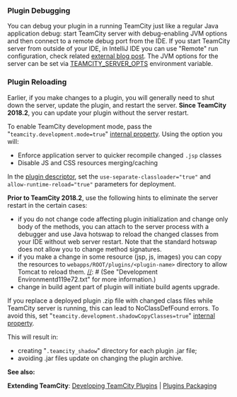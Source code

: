 [//]: # (title: Development Environment)
[//]: # (auxiliary-id: Development+Environment.html)



### Plugin Debugging

You can debug your plugin in a running TeamCity just like a regular Java application debug: start TeamCity server with debug\-enabling JVM options and then connect to a remote debug port from the IDE. If you start TeamCity server from outside of your IDE, in IntelliJ IDE you can use "Remote" run configuration, check related [external blog post](http://jaketrent.com/post/debugging-remote-tomcat-intellij/). The JVM options for the server can be set via [TEAMCITY_SERVER_OPTS](https://www.jetbrains.com/help/teamcity/?configuring-teamcity-server-startup-properties) environment variable.

### Plugin Reloading

Earlier, if you make changes to a plugin, you will generally need to shut down the server, update the plugin, and restart the server. __Since TeamCity 2018.2__, you can update your plugin without the server restart.

To enable TeamCity development mode, pass the "`teamcity.development.mode=true`" [internal property](https://www.jetbrains.com/help/teamcity/?configuring-teamcity-server-startup-properties). Using the option you will:
* Enforce application server to quicker recompile changed `.jsp` classes
* Disable JS and CSS resources merging/caching

In the [plugin descriptor](plugins-packaging.md), set the `use-separate-classloader="true"` and `allow-runtime-reload="true"` parameters for deployment.

__Prior to TeamCity 2018.2__, use the following hints to eliminate the server restart in the certain cases:

* if you do not change code affecting plugin initialization and change only body of the methods, you can attach to the server process with a debugger and use Java hotswap to reload the changed classes from your IDE without web server restart. Note that the standard hotswap does not allow you to change method signatures.
* if you make a change in some resource (jsp, js, images) you can copy the resources to `webapps/ROOT/plugins/<plugin-name>` directory to allow Tomcat to reload them.
[//]: # (See "Development Environmentd119e72.txt" for more information.)    
* change in build agent part of plugin will initiate build agents upgrade.

If you replace a deployed plugin .zip file with changed class files while TeamCity server is running, this can lead to NoClassDefFound errors. To avoid this, set "`teamcity.development.shadowCopyClasses=true`" [internal property](https://www.jetbrains.com/help/teamcity/?configuring-teamcity-server-startup-properties). 

This will result in:
* creating "`.teamcity_shadow`" directory for each plugin .jar file;
* avoiding .jar files update on changing the plugin archive.



[//]: # (See "Development Environmentd119e101.txt" for more information.)    


  __See also:__

__Extending TeamCity__: [Developing TeamCity Plugins](https://confluence.jetbrains.com/display/TCD18/Developing+TeamCity+Plugins) | [Plugins Packaging](plugins-packaging.md)
